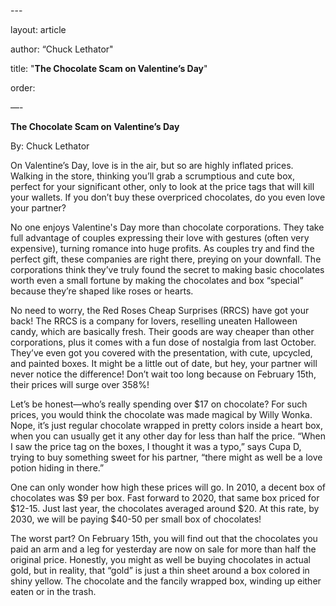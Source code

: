 \---

layout: article

author: “Chuck Lethator"

title: "**The Chocolate Scam on Valentine’s Day**"

order: 

—-

**The Chocolate Scam on Valentine’s Day**

By: Chuck Lethator

On Valentine’s Day, love is in the air, but so are highly inflated prices. Walking in the store, thinking you’ll grab a scrumptious and cute box, perfect for your significant other, only to look at the price tags that will kill your wallets. If you don’t buy these overpriced chocolates, do you even love your partner? 

No one enjoys Valentine's Day more than chocolate corporations. They take full advantage of couples expressing their love with gestures (often very expensive), turning romance into huge profits. As couples try and find the perfect gift, these companies are right there, preying on your downfall. The corporations think they’ve truly found the secret to making basic chocolates worth even a small fortune by making the chocolates and box “special” because they’re shaped like roses or hearts.

No need to worry, the Red Roses Cheap Surprises (RRCS) have got your back! The RRCS is a company for lovers, reselling uneaten Halloween candy, which are basically fresh. Their goods are way cheaper than other corporations, plus it comes with a fun dose of nostalgia from last October. They’ve even got you covered with the presentation, with cute, upcycled, and painted boxes. It might be a little out of date, but hey, your partner will never notice the difference! Don’t wait too long because on February 15th, their prices will surge over 358%!

Let’s be honest—who’s really spending over $17 on chocolate? For such prices, you would think the chocolate was made magical by Willy Wonka. Nope, it’s just regular chocolate wrapped in pretty colors inside a heart box, when you can usually get it any other day for less than half the price. “When I saw the price tag on the boxes, I thought it was a typo,” says Cupa D, trying to buy something sweet for his partner, “there might as well be a love potion hiding in there.” 

 One can only wonder how high these prices will go. In 2010, a decent box of chocolates was $9 per box. Fast forward to 2020, that same box priced for $12-15. Just last year, the chocolates averaged around $20. At this rate, by 2030, we will be paying $40-50 per small box of chocolates! 

 The worst part? On February 15th, you will find out that the chocolates you paid an arm and a leg for yesterday are now on sale for more than half the original price. Honestly, you might as well be buying chocolates in actual gold, but in reality, that “gold” is just a thin sheet around a box colored in shiny yellow. The chocolate and the fancily wrapped box, winding up either eaten or in the trash.
